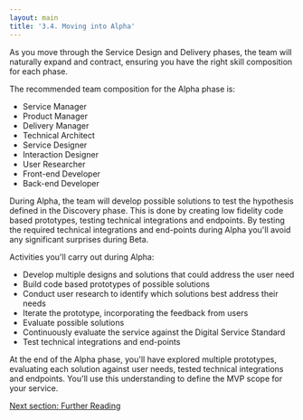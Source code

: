 ```yaml
---
layout: main
title: '3.4. Moving into Alpha'
---
```

As you move through the Service Design and Delivery phases, the team will naturally expand and contract, ensuring you have the right skill composition for each phase.

The recommended team composition for the Alpha phase is:

- Service Manager
- Product Manager
- Delivery Manager
- Technical Architect
- Service Designer
- Interaction Designer
- User Researcher
- Front-end Developer
- Back-end Developer

During Alpha, the team will develop possible solutions to test the hypothesis defined in the Discovery phase. This is done by creating low fidelity code based prototypes, testing technical integrations and endpoints.  By testing the required technical integrations and end-points during Alpha you'll avoid any significant surprises during Beta.

Activities you'll carry out during Alpha:

- Develop multiple designs and solutions that could address the user need
- Build code based prototypes of possible solutions
- Conduct user research to identify which solutions best address their needs
- Iterate the prototype, incorporating the feedback from users
- Evaluate possible solutions
- Continuously evaluate the service against the Digital Service Standard
- Test technical integrations and end-points

At the end of the Alpha phase, you'll have explored multiple prototypes, evaluating each solution against user needs, tested technical integrations and endpoints.  You'll use this understanding to define the MVP scope for your service.  

[Next section: Further Reading](/4-further-reading)
